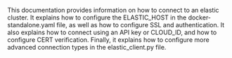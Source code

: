 This documentation provides information on how to connect to an elastic cluster. It explains how to configure the
ELASTIC_HOST in the docker-standalone.yaml file, as well as how to configure SSL and authentication. It also explains
how to connect using an API key or CLOUD_ID, and how to configure CERT verification. Finally, it explains how to
configure more advanced connection types in the elastic_client.py file.


